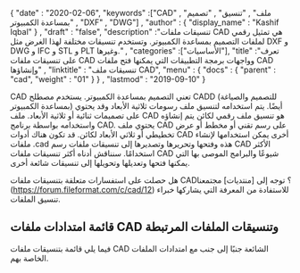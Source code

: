 {
  "date" : "2020-02-06",
  "keywords" :["CAD" , "ملف" , "تنسيق" , "تصميم بمساعدة الكمبيوتر" , "DXF" , "DWG"] ,
  "author" : {
    "display_name" : "Kashif Iqbal"
} ,
  "draft" : "false",
  "description" :"تنسيقات ملفات CAD هي تمثيل رقمي لملفات التصميم بمساعدة الكمبيوتر. وتستخدم تنسيقات مختلفة لهذا الغرض مثل DXF و DWG و IFC و STL و PLT وغيرها." ,
  "categories" :["الأساسيات"],
  "title" :"تعرف على تنسيقات ملفات CAD وواجهات برمجة التطبيقات التي يمكنها فتح ملفات CAD وإنشاؤها" ,
  "linktitle" : "تنسيقات ملف CAD",
  "menu" : {
    "docs" : {
      "parent" : "cad",
      "weight" : "01"
}
} ,
  "lastmod" : "2019-09-10"
}

CAD تعني التصميم بمساعدة الكمبيوتر. يستخدم مصطلح CADD (للتصميم والصياغة بمساعدة الكمبيوتر) أيضًا. يتم استخدامه لتنسيق ملف رسومات ثلاثية الأبعاد وقد يحتوي على تصميمات ثنائية أو ثلاثية الأبعاد. ملف CAD هو تنسيق ملف رقمي لكائن يتم إنشاؤه واستخدامه بواسطة برنامج CAD. يحتوي ملف CAD على رسم تقني أو مخطط أو عرض تخطيطي أو ثلاثي الأبعاد لكائن. قد تكون هناك أدوات CAD أخرى يمكن استخدامها لإنشاء ملفات .cad هذه وفتحها وتحريرها وتصديرها إلى تنسيقات ملفات رسم CAD الأكثر استخدامًا. سنناقش أدناه أكثر تنسيقات ملفات CAD شيوعًا والبرامج الموصى بها التي يمكنها فتحها وتعديلها وتحويلها إلى تنسيقات شائعة أخرى.

هل حصلت على استفسارات متعلقة بتنسيقات ملفات CAD؟ توجه إلى [منتديات] مجتمعنا (https://forum.fileformat.com/c/cad/12) للاستفادة من المعرفة التي يشاركها خبراء تنسيق الملفات.

## قائمة امتدادات ملفات CAD وتنسيقات الملفات المرتبطة

فيما يلي قائمة بتنسيقات ملفات CAD الشائعة جنبًا إلى جنب مع امتدادات الملفات الخاصة بهم.

